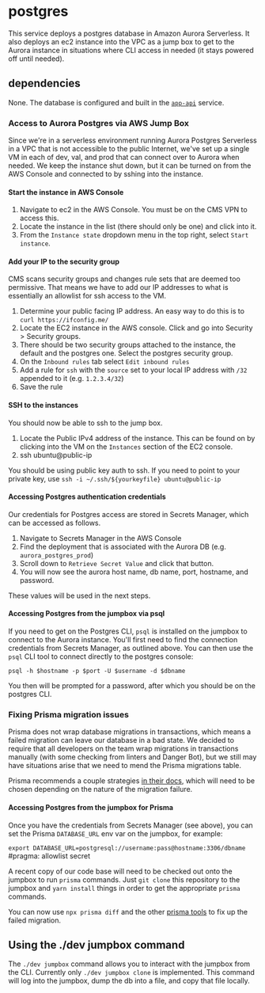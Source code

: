 # postgres

This service deploys a postgres database in Amazon Aurora Serverless. It also deploys an ec2 instance into the VPC as a jump box to get to the Aurora instance in situations where CLI access in needed (it stays powered off until needed).

## dependencies

None. The database is configured and built in the [`app-api`](../app-api) service.

### Access to Aurora Postgres via AWS Jump Box

Since we're in a serverless environment running Aurora Postgres Serverless in a VPC that is not accessible to the public Internet, we've set up a single VM in each of dev, val, and prod that can connect over to Aurora when needed. We keep the instance shut down, but it can be turned on from the AWS Console and connected to by sshing into the instance.

#### Start the instance in AWS Console

1. Navigate to ec2 in the AWS Console. You must be on the CMS VPN to access this.
2. Locate the instance in the list (there should only be one) and click into it.
3. From the `Instance state` dropdown menu in the top right, select `Start instance`.

#### Add your IP to the security group

CMS scans security groups and changes rule sets that are deemed too permissive. That means we have to add our IP addresses to what is essentially an allowlist for ssh access to the VM.

1. Determine your public facing IP address. An easy way to do this is to `curl https://ifconfig.me/`
2. Locate the EC2 instance in the AWS console. Click and go into Security > Security groups.
3. There should be two security groups attached to the instance, the default and the postgres one. Select the postgres security group.
4. On the `Inbound rules` tab select `Edit inbound rules`
5. Add a rule for `ssh` with the `source` set to your local IP address with `/32` appended to it (e.g. `1.2.3.4/32`)
6. Save the rule

#### SSH to the instances

You should now be able to ssh to the jump box.

1. Locate the Public IPv4 address of the instance. This can be found on by clicking into the VM on the `Instances` section of the EC2 console.
2. ssh ubuntu@public-ip

You should be using public key auth to ssh. If you need to point to your private key, use `ssh -i ~/.ssh/${yourkeyfile} ubuntu@public-ip`

#### Accessing Postgres authentication credentials

Our credentials for Postgres access are stored in Secrets Manager, which can be accessed as follows.

1. Navigate to Secrets Manager in the AWS Console
2. Find the deployment that is associated with the Aurora DB (e.g. `aurora_postgres_prod`)
3. Scroll down to `Retrieve Secret Value` and click that button.
4. You will now see the aurora host name, db name, port, hostname, and password.

These values will be used in the next steps.

#### Accessing Postgres from the jumpbox via psql

If you need to get on the Postgres CLI, `psql` is installed on the jumpbox to connect to the Aurora instance. You'll first need to find the connection credentials from Secrets Manager, as outlined above. You can then use the `psql` CLI tool to connect directly to the postgres console:

`psql -h $hostname -p $port -U $username -d $dbname`

You then will be prompted for a password, after which you should be on the postgres CLI.

### Fixing Prisma migration issues

Prisma does not wrap database migrations in transactions, which means a failed migration can leave our database in a bad state. We decided to require that all developers on the team wrap migrations in transactions manually (with some checking from linters and Danger Bot), but we still may have situations arise that we need to mend the Prisma migrations table.

Prisma recommends a couple strategies [in their docs](https://www.prisma.io/docs/guides/migrate/production-troubleshooting), which will need to be chosen depending on the nature of the migration failure.

#### Accessing Postgres from the jumpbox for Prisma

Once you have the credentials from Secrets Manager (see above), you can set the Prisma `DATABASE_URL` env var on the jumpbox, for example:

`export DATABASE_URL=postgresql://username:pass@hostname:3306/dbname` #pragma: allowlist secret

A recent copy of our code base will need to be checked out onto the jumpbox to run `prisma` commands. Just `git clone` this repository to the jumpbox and `yarn install` things in order to get the appropriate `prisma` commands.

You can now use `npx prisma diff` and the other [prisma tools](https://www.prisma.io/docs/guides/migrate/production-troubleshooting) to fix up the failed migration.

## Using the ./dev jumpbox command

The `./dev jumpbox` command allows you to interact with the jumpbox from the CLI. Currently only `./dev jumpbox clone` is implemented. This command will log into the jumpbox, dump the db into a file, and copy that file locally. 
